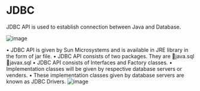 # JDBC

JDBC API is used to establish connection between Java and Database.




![image](https://github.com/user-attachments/assets/c2565a43-4d44-4dc8-a13b-79445dceadc7)

• JDBC API is given by Sun Microsystems and is available in JRE library in the form of jar file. 
• JDBC API consists of two packages. They are
java.sql
javax.sql 
• JDBC API consists of Interfaces and Factory classes. 
• Implementation classes will be given by respective database servers or venders. 
• These implementation classes given by database servers are known as JDBC Drivers.
![image](https://github.com/user-attachments/assets/56a5b1ac-0728-4dab-919f-32d71602ce72)

